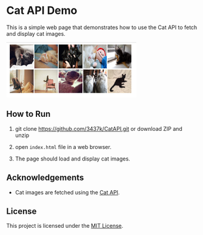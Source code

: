 # Cat API Demo

This is a simple web page that demonstrates how to use the Cat API to fetch and display cat images.

![Cat Image](images/img_cat.png)

## How to Run

1. git clone https://github.com/3437k/CatAPI.git or download ZIP and unzip

2. open `index.html` file in a web browser.

3. The page should load and display cat images.


## Acknowledgements

- Cat images are fetched using the [Cat API](https://thecatapi.com/).

## License

This project is licensed under the [MIT License](LICENSE).
